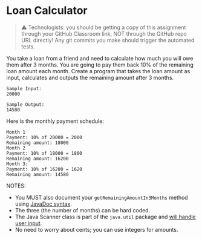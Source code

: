 # Loan Calculator

> :warning: Technologists: you should be getting a copy of this assignment through your GitHub Classroom link, NOT through the GitHub repo URL directly! Any git commits you make should trigger the automated tests.

You take a loan from a friend and need to calculate how much you will owe them after 3 months.
You are going to pay them back 10% of the remaining loan amount each month.
Create a program that takes the loan amount as input, calculates and outputs the remaining amount after 3 months.

```
Sample Input:
20000

Sample Output:
14580
```

Here is the monthly payment schedule:
```
Month 1
Payment: 10% of 20000 = 2000
Remaining amount: 18000
Month 2
Payment: 10% of 18000 = 1800
Remaining amount: 16200
Month 3:
Payment: 10% of 16200 = 1620
Remaining amount: 14580
```

NOTES:
- You MUST also document your `getRemainingAmountIn3Months` method using [JavaDoc syntax](https://www.baeldung.com/javadoc).
- The three (the number of months) can be hard coded.
- The Java Scanner class is part of the `java.util` package and [will handle user input](https://www.programiz.com/java-programming/scanner). 
- No need to worry about cents; you can use integers for amounts.
